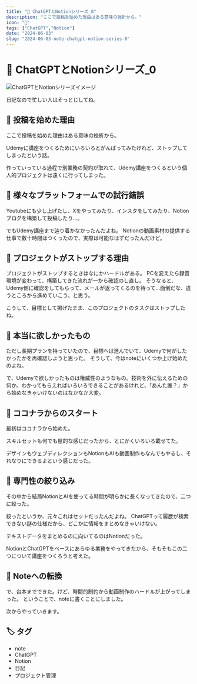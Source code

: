 ```yaml
---
title: "📝 ChatGPTとNotionシリーズ_0"
description: "ここで投稿を始めた理由はある意味の挫折から。"
icon: "🤖"
tags: ["ChatGPT","Notion"]
date: "2024-06-03"
slug: "2024-06-03-note-chatgpt-notion-series-0"
---
```


# 📝 ChatGPTとNotionシリーズ_0

![ChatGPTとNotionシリーズイメージ](/images/note/n107c8bab0b78_4ac741311dba50baa8baa59b043b4294.png)

日記なので忙しい人はそっとじしてね。

## 🎯 投稿を始めた理由

ここで投稿を始めた理由はある意味の挫折から。

Udemyに講座をつくるためにいろいろとがんばってみたけれど、ストップしてしまったという話。

作っていっている過程で別業務の契約が取れて、Udemy講座をつくるという個人的プロジェクトは遠くに行ってしまった。

## 🔄 様々なプラットフォームでの試行錯誤

Youtubeにも少し上げたし、Xをやってみたり、インスタをしてみたり、Notionブログを構築して投稿したり...。

でもUdemy講座まで辿り着かなかったんだよね。
Notionの動画素材の提供する仕事で数十時間はつくったので、実際は可能なはずだったんだけど。

## 🚧 プロジェクトがストップする理由

プロジェクトがストップするときはなにかハードルがある。
PCを変えたら録音環境が変わって、構築してきた流れが一から確認のし直し。
そうなると、Udemy側に確認をしてもらって、メールが返ってくるのを待って...面倒だな、違うところから進めていこう。と思う。

こうして、目標として掲げたまま、このプロジェクトのタスクはストップしたね。

## 🎯 本当に欲しかったもの

ただし長期プランを持っていたので、目標へは進んでいて、Udemyで何がしたかったかを再確認しようと思った。
そうして、今はnoteにいくつか上げ始めたのよね。

で、Udemyで欲しかったものは権威性のようなもの。技術を外に伝えるための何か。わかってもらえればいろいろできることがあるけれど、「あんた誰？」から始めなきゃいけないのはなかなか大変。

## 🌟 ココナラからのスタート

最初はココナラから始めた。

スキルセットも何でも屋的な感じだったから、とにかくいろいろ載せてた。

デザインもウェブディレクションもNotionもAIも動画制作もなんでもやるし、それなりにできるよという感じだった。

## 🎯 専門性の絞り込み

その中から結局NotionとAIを使ってる時間が明らかに長くなってきたので、二つに絞った。

絞ったというか、元々これはセットだったんだよね。
ChatGPTって履歴が検索できない謎の仕様だから、どこかに情報をまとめなきゃいけない。

テキストデータをまとめるのに向いてるのはNotionだった。

NotionとChatGPTをベースにあらゆる業務をやってきたから、そもそもこの二つについて講座をつくろうと考えた。

## 📝 Noteへの転換

で、台本までできた。けど、時間的制約から動画制作のハードルが上がってしまった。
ということで、noteに書くことにしました。

次からやっていきます。

## 🏷️ タグ

- note
- ChatGPT
- Notion
- 日記
- プロジェクト管理